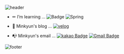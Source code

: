 ![header](https://capsule-render.vercel.app/api?type=wave&color=auto&height=300&section=header&text=Hi%20MinKyun🤗&fontSize=90&animation=twinkling&fontAlignY=40)


- ✏ I’m learning ... ![Badge](https://img.shields.io/badge/-Java-orange) ![Spring](https://img.shields.io/badge/-Spring-brightgreen)

- 🎨 Minkyun's blog ... [![velog](https://img.shields.io/badge/velog-11B48A?style=flat-square&logo=Vimeo&logoColor=white&link=https://velog.io/@happymink)](https://velog.io/@happymink)

 - 📭 Minkyun's email ... [![kakao Badge](https://img.shields.io/badge/KakaoMail-FFCD00?style=flat-square&logo=KaKaoTalk&logoColor=white&link=mailto:minkyun@kakao.com)](mailto:minkyun@kakao.com) [![Gmail Badge](https://img.shields.io/badge/Gmail-d14836?style=flat-square&logo=Gmail&logoColor=white&link=mailto:dlalsrns40@gmail.com)](mailto:dlalsrns40@gmail.com)





![footer](https://capsule-render.vercel.app/api?section=footer)
